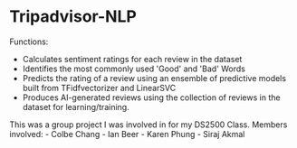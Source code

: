 # Tripadvisor-NLP

Functions:
  - Calculates sentiment ratings for each review in the dataset
  - Identifies the most commonly used 'Good' and 'Bad' Words
  - Predicts the rating of a review using an ensemble of predictive models built from TFidfvectorizer and LinearSVC
  - Produces AI-generated reviews using the collection of reviews in the dataset for learning/training.
  
  This was a group project I was involved in for my DS2500 Class.
  Members involved:
    - Colbe Chang
    - Ian Beer
    - Karen Phung
    - Siraj Akmal
